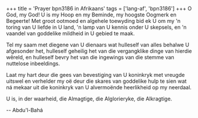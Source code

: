 +++
title = 'Prayer bpn3186 in Afrikaans'
tags = ['lang-af', 'bpn3186']
+++
O God, my God! U is my Hoop en my Beminde, my hoogste Oogmerk en Begeerte! Met groot ootmoed en algehele toewyding bid ek U om my 'n toring van U liefde in U land, 'n lamp van U kennis onder U skepsels, en 'n vaandel van goddelike mildheid in U gebied te maak.

Tel my saam met diegene van U dienaars wat hulleself van alles behalwe U afgesonder het, hulleself geheilig het van die vergangklike dinge van hierdie wêreld, en hulleself bevry het van die ingewings van die stemme van nuttelose inbeeldings.

Laat my hart deur die gees van bevestiging van U koninkryk met vreugde uitswel en verhelder my oë deur die skares van goddelike hulp te sien wat ná mekaar uit die koninkryk van U alvermoënde heerlikheid op my neerdaal.

U is, in der waarheid, die Almagtige, die Alglorieryke, die Alkragtige.

-- Abdu'l-Bahá
